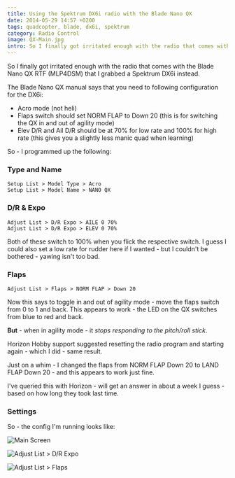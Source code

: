 ```yaml
---
title: Using the Spektrum DX6i radio with the Blade Nano QX
date: 2014-05-29 14:57 +0200
tags: quadcopter, blade, dx6i, spektrum
category: Radio Control
image: QX-Main.jpg
intro: So I finally got irritated enough with the radio that comes with the Blade Nano QX RTF (MLP4DSM) that I grabbed a Spektrum DX6i instead.
---
```


So I finally got irritated enough with the radio that comes with the Blade Nano QX RTF (MLP4DSM) that I grabbed a Spektrum DX6i instead.

The Blade Nano QX manual says that you need to following configuration for the DX6i:

- Acro mode (not heli)
- Flaps switch should set NORM FLAP to Down 20 (this is for switching the QX in and out of agility mode)
- Elev D/R and Ail D/R should be at 70% for low rate and 100% for high rate (this gives you a slightly less manic quad when learning)

So - I programmed up the following:

### Type and Name

```text
Setup List > Model Type > Acro
Setup List > Model Name > NANO QX
```

### D/R & Expo

```text
Adjust List > D/R Expo > AILE 0 70%
Adjust List > D/R Expo > ELEV 0 70%
```

Both of these switch to 100% when you flick the respective switch. I guess I could also set a low rate for rudder here if I wanted - but I couldn't be bothered - yawing isn't too bad.

### Flaps

```text
Adjust List > Flaps > NORM FLAP > Down 20
```

Now this says to toggle in and out of agility mode - move the flaps switch from 0 to 1 and back. This appears to work - the LED on the QX switches from blue to red and back.

**But** - when in agility mode - it _stops responding to the pitch/roll stick_.

Horizon Hobby support suggested resetting the radio program and starting again - which I did - same result.

Just on a whim - I changed the flaps from NORM FLAP Down 20 to LAND FLAP Down 20 - and this appears to work just fine.

I've queried this with Horizon - will get an answer in about a week I guess - based on how long they took last time.

### Settings

So - the config I'm running looks like:

![Main Screen](/images/posts/2014/05/QX-Main.jpg)

![Adjust List > D/R Expo](/images/posts/2014/05/QX-DR-Expo.jpg)

![Adjust List > Flaps](/images/posts/2014/05/QX-Flaps.jpg)
